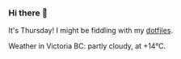 ### Hi there :wave:

It's Thursday! I might be fiddling with my [dotfiles](https://github.com/bewuethr/dotfiles).

Weather in Victoria BC: partly cloudy, at +14°C.
